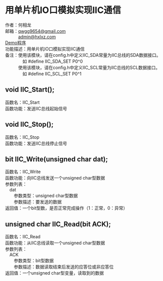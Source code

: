 # 用单片机IO口模拟实现IIC通信
作者：何相龙 <br/>
邮箱：qwgg9654@gmail.com <br/>
&emsp;&emsp;&emsp;admin@hxlxz.com <br/>
<a href="/IIC_Analog/Demo/" target="_blank">Demo程序</a>  <br/>
功能描述：用单片机IO口模拟实现IIC通信 <br/>
备注：使用该模块，请在config.h中定义IIC_SDA常量为IIC总线的SDA数据接口。 <br/>
&emsp;&emsp;&emsp;&emsp;如 #define IIC_SDA_SET P0^0 <br/>
&emsp;&emsp;&emsp;使用该模块，请在config.h中定义IIC_SCL常量为IIC总线的SCL数据接口。 <br/>
&emsp;&emsp;&emsp;&emsp;如 #define IIC_SCL_SET P0^1 <br/>
## void IIC_Start();
函数名：IIC_Start <br/>
函数功能：发送IIC总线起始信号 <br/>
## void IIC_Stop();
函数名：IIC_Stop <br/>
函数功能：发送IIC总线停止信号 <br/>
## bit IIC_Write(unsigned char dat);
函数名：IIC_Write <br/>
函数功能：向IIC总线发送一个unsigned char型数据 <br/>
参数列表： <br/>
&emsp;dat <br/>
&emsp;&emsp;参数类型：unsigned char型数据 <br/>
&emsp;&emsp;参数描述：要发送的数据 <br/>
返回值：一个bit型数，是否正常完成操作（1：正常，0：异常） <br/>
## unsigned char IIC_Read(bit ACK);
函数名：IIC_Read <br/>
函数功能：从IIC总线读取一个unsigned char型数据 <br/>
参数列表： <br/>
&emsp;ACK <br/>
&emsp;&emsp;参数类型：bit型数据 <br/>
&emsp;&emsp;参数描述：数据读取结束后发送的应答位或非应答位 <br/>
返回值：一个unsigned char型变量，读取到的数据 <br/>
